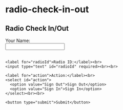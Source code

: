 # radio-check-in-out
<!DOCTYPE html>
<html>
<head>
  <title>Radio Sign In/Out</title>
</head>
<body>
  <h2>Radio Check In/Out</h2>
  <form id="radioForm">
    <label for="name">Your Name:</label><br>
    <input type="text" id="name" required><br><br>

    <label for="radioId">Radio ID:</label><br>
    <input type="text" id="radioId" required><br><br>

    <label for="action">Action:</label><br>
    <select id="action">
      <option value="Sign Out">Sign Out</option>
      <option value="Sign In">Sign In</option>
    </select><br><br>

    <button type="submit">Submit</button>
  </form>

  <p id="message" style="color:red;"></p>

  <script>
    const webAppUrl = "(https://script.google.com/macros/s/AKfycbw00YjaHigBkOwJno9-yljk5CmShohxvP7ya951BxeYwX0Es-1ArGHdkTn5yV2bQG_A6A/exec)"; // <-- Replace with your script's Web App URL

    document.getElementById("radioForm").addEventListener("submit", async function(event) {
      event.preventDefault();

      const name = document.getElementById("name").value;
      const radioId = document.getElementById("radioId").value;
      const action = document.getElementById("action").value;

      // Check radio status
      const response = await fetch(`${webAppUrl}?radioId=${encodeURIComponent(radioId)}`);
      const data = await response.json();

      if (action === "Sign Out" && data.status === "Signed Out") {
        document.getElementById("message").textContent = `Warning: ${radioId} is already signed out.`;
        return;
      } else {
        document.getElementById("message").textContent = "";
      }

      // Submit the form data
      const formData = new URLSearchParams();
      formData.append("name", name);
      formData.append("radioId", radioId);
      formData.append("action", action);

      await fetch(webAppUrl, {
        method: "POST",
        body: formData
      });

      alert("Submission successful!");
      document.getElementById("radioForm").reset();
    });
  </script>
</body>
</html>
